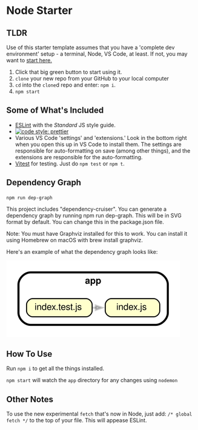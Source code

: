 # Node Starter

## TLDR

Use of this starter template assumes that you have a 'complete dev environment' setup - a terminal, Node, VS Code, at least. If not, you may want to [start here.](https://www.notion.so/codefinity/Setting-up-a-Local-Dev-Environment-for-JS-02a4e9f4a30043d3a8e7d109be3448f4)

1. Click that big green button to start using it.
2. `clone` your new repo from your GitHub to your local computer
3. `cd` into the `clone`d repo and enter: `npm i`.
4. `npm start`

## Some of What's Included

- [ESLint](https://eslint.org/) with the _Standard_ JS style guide.
- [![code style: prettier](https://img.shields.io/badge/code_style-prettier-ff69b4.svg?style=flat-square)](https://github.com/prettier/prettier)
- Various VS Code 'settings' and 'extensions.' Look in the bottom right when you open this up in VS Code to install them. The settings are responsible for auto-formatting on save (among other things), and the extensions are responsible for the auto-formatting.
- [Vitest](https://vitest.dev/) for testing. Just do `npm test` or `npm t`.

## Dependency Graph

`npm run dep-graph`

This project includes "dependency-cruiser". You can generate a dependency graph by running npm run dep-graph. This will be in SVG format by default. You can change this in the package.json file.

Note: You must have Graphviz installed for this to work. You can install it using Homebrew on macOS with brew install graphviz.

Here's an example of what the dependency graph looks like:

![Dependency Graph](./dependency-graph.svg)

## How To Use

Run `npm i` to get all the things installed.

`npm start` will watch the `app` directory for any changes using `nodemon`

## Other Notes

To use the new experimental `fetch` that's now in Node, just add: `/* global fetch */` to the top of your file. This will appease ESLint.

